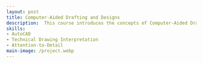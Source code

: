 ```yaml
---
layout: post
title: Computer-Aided Drafting and Designs
description:  This course introduces the concepts of Computer-Aided Drafting (CAD) and describes the capabilities of the AutoCAD software in developing electronic drawings (e-Drawings). It also covers an introduction to the AutoCAD environment, terminologies, and the general operating procedures, and various techniques in entering and executing basic AutoCAD commands. 	
skills: 
- AutoCAD
- Technical Drawing Interpretation
- Attention-to-Detail
main-image: /project.webp 
---
```

